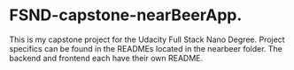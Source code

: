 # FSND-capstone-nearBeerApp. 


This is my capstone project for the Udacity Full Stack Nano Degree.  Project specifics can be found in the READMEs located in the nearbeer folder.  The backend and frontend each have their own README.

